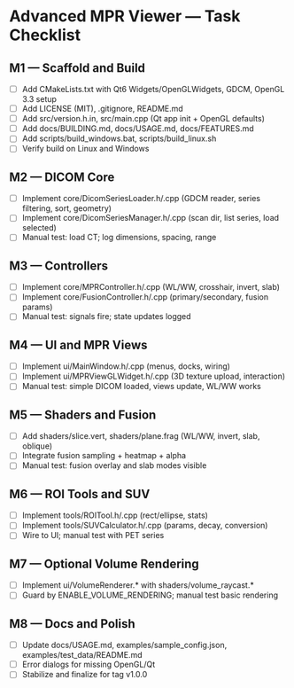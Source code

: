 # Advanced MPR Viewer — Task Checklist

## M1 — Scaffold and Build
- [ ] Add CMakeLists.txt with Qt6 Widgets/OpenGLWidgets, GDCM, OpenGL 3.3 setup
- [ ] Add LICENSE (MIT), .gitignore, README.md
- [ ] Add src/version.h.in, src/main.cpp (Qt app init + OpenGL defaults)
- [ ] Add docs/BUILDING.md, docs/USAGE.md, docs/FEATURES.md
- [ ] Add scripts/build_windows.bat, scripts/build_linux.sh
- [ ] Verify build on Linux and Windows

## M2 — DICOM Core
- [ ] Implement core/DicomSeriesLoader.h/.cpp (GDCM reader, series filtering, sort, geometry)
- [ ] Implement core/DicomSeriesManager.h/.cpp (scan dir, list series, load selected)
- [ ] Manual test: load CT; log dimensions, spacing, range

## M3 — Controllers
- [ ] Implement core/MPRController.h/.cpp (WL/WW, crosshair, invert, slab)
- [ ] Implement core/FusionController.h/.cpp (primary/secondary, fusion params)
- [ ] Manual test: signals fire; state updates logged

## M4 — UI and MPR Views
- [ ] Implement ui/MainWindow.h/.cpp (menus, docks, wiring)
- [ ] Implement ui/MPRViewGLWidget.h/.cpp (3D texture upload, interaction)
- [ ] Manual test: simple DICOM loaded, views update, WL/WW works

## M5 — Shaders and Fusion
- [ ] Add shaders/slice.vert, shaders/plane.frag (WL/WW, invert, slab, oblique)
- [ ] Integrate fusion sampling + heatmap + alpha
- [ ] Manual test: fusion overlay and slab modes visible

## M6 — ROI Tools and SUV
- [ ] Implement tools/ROITool.h/.cpp (rect/ellipse, stats)
- [ ] Implement tools/SUVCalculator.h/.cpp (params, decay, conversion)
- [ ] Wire to UI; manual test with PET series

## M7 — Optional Volume Rendering
- [ ] Implement ui/VolumeRenderer.* with shaders/volume_raycast.*
- [ ] Guard by ENABLE_VOLUME_RENDERING; manual test basic rendering

## M8 — Docs and Polish
- [ ] Update docs/USAGE.md, examples/sample_config.json, examples/test_data/README.md
- [ ] Error dialogs for missing OpenGL/Qt
- [ ] Stabilize and finalize for tag v1.0.0